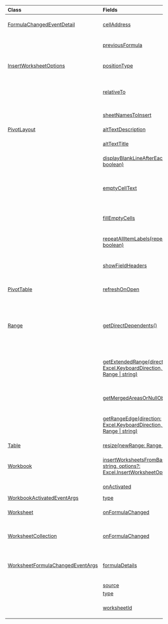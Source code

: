 | Class | Fields | Description |
|:---|:---|:---|
|[FormulaChangedEventDetail](/javascript/api/excel/excel.formulachangedeventdetail)|[cellAddress](/javascript/api/excel/excel.formulachangedeventdetail#excel-excel-formulachangedeventdetail-celladdress-member)|The address of the cell that contains the changed formula.|
||[previousFormula](/javascript/api/excel/excel.formulachangedeventdetail#excel-excel-formulachangedeventdetail-previousformula-member)|Represents the previous formula, before it was changed.|
|[InsertWorksheetOptions](/javascript/api/excel/excel.insertworksheetoptions)|[positionType](/javascript/api/excel/excel.insertworksheetoptions#excel-excel-insertworksheetoptions-positiontype-member)|The insert position, in the current workbook, of the new worksheets.|
||[relativeTo](/javascript/api/excel/excel.insertworksheetoptions#excel-excel-insertworksheetoptions-relativeto-member)|The worksheet in the current workbook that is referenced for the `WorksheetPositionType` parameter.|
||[sheetNamesToInsert](/javascript/api/excel/excel.insertworksheetoptions#excel-excel-insertworksheetoptions-sheetnamestoinsert-member)|The names of individual worksheets to insert.|
|[PivotLayout](/javascript/api/excel/excel.pivotlayout)|[altTextDescription](/javascript/api/excel/excel.pivotlayout#excel-excel-pivotlayout-alttextdescription-member)|The alt text description of the PivotTable.|
||[altTextTitle](/javascript/api/excel/excel.pivotlayout#excel-excel-pivotlayout-alttexttitle-member)|The alt text title of the PivotTable.|
||[displayBlankLineAfterEachItem(display: boolean)](/javascript/api/excel/excel.pivotlayout#excel-excel-pivotlayout-displayblanklineaftereachitem-member(1))|Sets whether or not to display a blank line after each item.|
||[emptyCellText](/javascript/api/excel/excel.pivotlayout#excel-excel-pivotlayout-emptycelltext-member)|The text that is automatically filled into any empty cell in the PivotTable if `fillEmptyCells == true`.|
||[fillEmptyCells](/javascript/api/excel/excel.pivotlayout#excel-excel-pivotlayout-fillemptycells-member)|Specifies whether empty cells in the PivotTable should be populated with the `emptyCellText`.|
||[repeatAllItemLabels(repeatLabels: boolean)](/javascript/api/excel/excel.pivotlayout#excel-excel-pivotlayout-repeatallitemlabels-member(1))|Sets the "repeat all item labels" setting across all fields in the PivotTable.|
||[showFieldHeaders](/javascript/api/excel/excel.pivotlayout#excel-excel-pivotlayout-showfieldheaders-member)|Specifies whether the PivotTable displays field headers (field captions and filter drop-downs).|
|[PivotTable](/javascript/api/excel/excel.pivottable)|[refreshOnOpen](/javascript/api/excel/excel.pivottable#excel-excel-pivottable-refreshonopen-member)|Specifies whether the PivotTable refreshes when the workbook opens.|
|[Range](/javascript/api/excel/excel.range)|[getDirectDependents()](/javascript/api/excel/excel.range#excel-excel-range-getdirectdependents-member(1))|Returns a `WorkbookRangeAreas` object that represents the range containing all the direct dependent cells of a specified range in the same worksheet or across multiple worksheets.|
||[getExtendedRange(direction: Excel.KeyboardDirection, activeCell?: Range \| string)](/javascript/api/excel/excel.range#excel-excel-range-getextendedrange-member(1))|Returns a range object that includes the current range and up to the edge of the range, based on the provided direction.|
||[getMergedAreasOrNullObject()](/javascript/api/excel/excel.range#excel-excel-range-getmergedareasornullobject-member(1))|Returns a `RangeAreas` object that represents the merged areas in this range.|
||[getRangeEdge(direction: Excel.KeyboardDirection, activeCell?: Range \| string)](/javascript/api/excel/excel.range#excel-excel-range-getrangeedge-member(1))|Returns a range object that is the edge cell of the data region that corresponds to the provided direction.|
|[Table](/javascript/api/excel/excel.table)|[resize(newRange: Range \| string)](/javascript/api/excel/excel.table#excel-excel-table-resize-member(1))|Resize the table to the new range.|
|[Workbook](/javascript/api/excel/excel.workbook)|[insertWorksheetsFromBase64(base64File: string, options?: Excel.InsertWorksheetOptions)](/javascript/api/excel/excel.workbook#excel-excel-workbook-insertworksheetsfrombase64-member(1))|Inserts the specified worksheets from a source workbook into the current workbook.|
||[onActivated](/javascript/api/excel/excel.workbook#excel-excel-workbook-onactivated-member)|Occurs when the workbook is activated.|
|[WorkbookActivatedEventArgs](/javascript/api/excel/excel.workbookactivatedeventargs)|[type](/javascript/api/excel/excel.workbookactivatedeventargs#excel-excel-workbookactivatedeventargs-type-member)|Gets the type of the event.|
|[Worksheet](/javascript/api/excel/excel.worksheet)|[onFormulaChanged](/javascript/api/excel/excel.worksheet#excel-excel-worksheet-onformulachanged-member)|Occurs when one or more formulas are changed in this worksheet.|
|[WorksheetCollection](/javascript/api/excel/excel.worksheetcollection)|[onFormulaChanged](/javascript/api/excel/excel.worksheetcollection#excel-excel-worksheetcollection-onformulachanged-member)|Occurs when one or more formulas are changed in any worksheet of this collection.|
|[WorksheetFormulaChangedEventArgs](/javascript/api/excel/excel.worksheetformulachangedeventargs)|[formulaDetails](/javascript/api/excel/excel.worksheetformulachangedeventargs#excel-excel-worksheetformulachangedeventargs-formuladetails-member)|Gets an array of `FormulaChangedEventDetail` objects, which contain the details about the all of the changed formulas.|
||[source](/javascript/api/excel/excel.worksheetformulachangedeventargs#excel-excel-worksheetformulachangedeventargs-source-member)|The source of the event.|
||[type](/javascript/api/excel/excel.worksheetformulachangedeventargs#excel-excel-worksheetformulachangedeventargs-type-member)|Gets the type of the event.|
||[worksheetId](/javascript/api/excel/excel.worksheetformulachangedeventargs#excel-excel-worksheetformulachangedeventargs-worksheetid-member)|Gets the ID of the worksheet in which the formula changed.|
